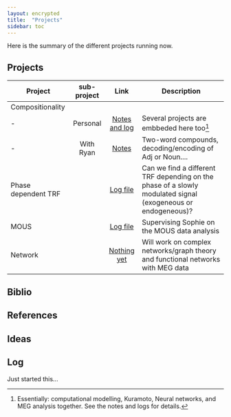 ```yaml
---
layout: encrypted 
title:  "Projects"
sidebar: toc
---
```


Here is the summary of the different projects running now.

## Projects

|Project|sub-project|Link|Description|
|-|:-:|:-:|-|
|Compositionality|||
|-|Personal|[Notes and log](/perso/projects/Compositionality/Project.html)|Several projects are embbeded here too[^1]|
|-|With Ryan|[Notes](/perso/projects/Compositionality/Ryan/Project.html)|Two-word compounds, decoding/encoding of Adj or Noun....|
|Phase dependent TRF||[Log file](/perso/projects/PhaseTRF/Project.html)|Can we find a different TRF depending on the phase of a slowly modulated signal (exogeneous or endogeneous)?|
|MOUS||[Log file](/perso/projects/MOUS_TRFs/Project.html)|Supervising Sophie on the MOUS data analysis|
|Network||[Nothing yet](./)|Will work on complex networks/graph theory and functional networks with MEG data|

[^1]: Essentially: computational modelling, Kuramoto, Neural networks, and MEG analysis together. See the notes and logs for details.

## Biblio

## References

## Ideas

## Log

Just started this...

